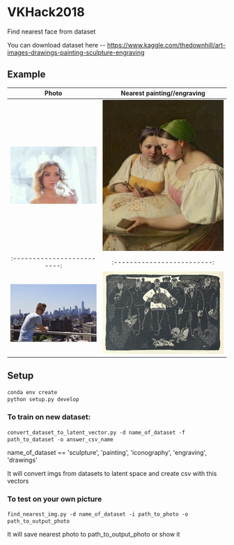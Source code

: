 # VKHack2018

Find nearest face from dataset

You can download dataset here -- https://www.kaggle.com/thedownhill/art-images-drawings-painting-sculpture-engraving

## Example

Photo                      |  Nearest painting//engraving
:-------------------------:|:-------------------------:
![](https://github.com/SashaMalysheva/VKHack2018/blob/master/img/photo.jpg)  |  ![](https://github.com/SashaMalysheva/VKHack2018/blob/master/img/ans_photo.jpg)
:-------------------------:|:-------------------------:
![](https://github.com/SashaMalysheva/VKHack2018/blob/master/img/photo1.jpg) | ![](https://github.com/SashaMalysheva/VKHack2018/blob/master/img/ans1_photo.jpg)


## Setup

```
conda env create
python setup.py develop
```

### To train on new dataset:

```
convert_dataset_to_latent_vector.py -d name_of_dataset -f path_to_dataset -o answer_csv_name 
```

name_of_dataset == 'sculpture', 'painting', 'iconography', 'engraving', 'drawings'

It will convert imgs from datasets to latent space and create csv with this vectors

### To test on your own picture

```
find_nearest_img.py -d name_of_dataset -i path_to_photo -o path_to_output_photo 
```

It will save nearest photo to path_to_output_photo or show it
